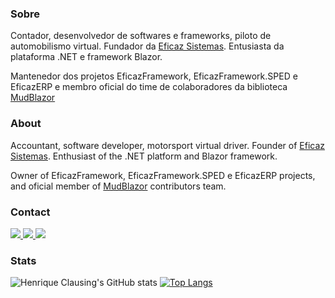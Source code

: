 ### Sobre
Contador, desenvolvedor de softwares e frameworks, piloto de automobilismo virtual. Fundador da [Eficaz Sistemas](https://github.com/Eficaz-Sistemas). Entusiasta da plataforma .NET e framework Blazor.

Mantenedor dos projetos EficazFramework, EficazFramework.SPED e EficazERP e membro oficial do time de colaboradores da biblioteca [MudBlazor](https://github.com/MudBlazor/MudBlazor)

### About
Accountant, software developer, motorsport virtual driver. Founder of [Eficaz Sistemas](https://github.com/Eficaz-Sistemas). Enthusiast of the .NET platform and Blazor framework.

Owner of EficazFramework, EficazFramework.SPED e EficazERP projects, and oficial member of [MudBlazor](https://github.com/MudBlazor/MudBlazor) contributors team.

### Contact

<div style="display:block;">
  <a href="https://www.linkedin.com/in/henrique-clausing-cunha-45085944">
    <img src="https://img.shields.io/static/v1?label=contact&message=linkedin&color=blue&logo=linkedin&logoColor=white&style=flat-square" />
  </a>
  
  <a href="https://www.twitter.com/HenriqueClausi2">
   <img src="https://efshieldsio.azurewebsites.net:/twitter/follow/HenriqueClausi2?color=blue&label=twitter&logo=twitter&logoColor=white&style=flat-square" />
  </a>
 
  <a href="https://discordapp.com/users/7524">
    <img src="https://img.shields.io/static/v1?label=chat&message=discord&color=purple&logo=discord&logoColor=white&style=flat-square" />
  </a>
  
</div>

### Stats

![Henrique Clausing's GitHub stats](https://github-readme-stats.vercel.app/api?username=hclausing&show_icons=true)
[![Top Langs](https://github-readme-stats.vercel.app/api/top-langs/?username=hclausing&layout=compact)](https://github.com/anuraghazra/github-readme-stats)
